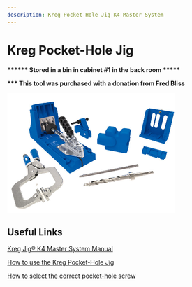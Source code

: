 ```yaml
---
description: Kreg Pocket-Hole Jig K4 Master System
---
```


# Kreg Pocket-Hole Jig

**\*\*\*\*\*\* Stored in a bin in cabinet #1 in the back room \*\*\*\*\***

**\*\*\* This tool was purchased with a donation from Fred Bliss**

<div align="left">

<img src="../.gitbook/assets/image (113).png" alt="">

</div>

## Useful Links

[Kreg Jig® K4 Master System Manual](https://drive.google.com/file/d/1HnoUuQYDdWZbxFf5PhyNjX-iu6UFYJCe/view?usp=sharing)

[How to use the Kreg Pocket-Hole Jig](https://youtu.be/ebCb70dcynA)

[How to select the correct pocket-hole screw](https://learn.kregtool.com/learn/how-to-select-right-pocket-hole-screw/)
